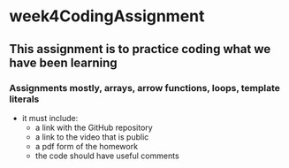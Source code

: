 # week4CodingAssignment

## This assignment is to practice coding what we have been learning
### Assignments mostly, arrays, arrow functions, loops, template literals
- it must include:
    - a link with the GitHub repository
    - a link to the video that is public
    - a pdf form of the homework
    - the code should have useful comments